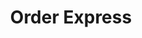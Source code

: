 ---
title: Order Express
slug: order-express
updated-on: '2024-05-30T13:44:31.749Z'
created-on: '2024-05-30T13:41:46.671Z'
published-on: '2024-05-30T13:54:32.469Z'
f_city-state-2:
- cms/city/palatine-il.md
- cms/city/schaumburg-il.md
- cms/city/chicago-il.md
- cms/city/reading-pa.md
- cms/city/conroe-tx.md
- cms/city/melrose-park-il.md
- cms/city/hanover-park-il.md
- cms/city/highland-park-il.md
- cms/city/mount-prospect-il.md
- cms/city/kennett-square-pa.md
f_locations:
- cms/payday-loan/order-express-23312.md
- cms/payday-loan/order-express-23313.md
- cms/payday-loan/order-express-23314.md
- cms/payday-loan/order-express-23315.md
- cms/payday-loan/order-express-23316.md
- cms/payday-loan/order-express-23317.md
- cms/payday-loan/order-express-23318.md
- cms/payday-loan/order-express-23319.md
- cms/payday-loan/order-express-23320.md
- cms/payday-loan/order-express-23321.md
- cms/payday-loan/order-express-23322.md
- cms/payday-loan/order-express-23323.md
- cms/payday-loan/order-express-23324.md
- cms/payday-loan/order-express-23325.md
- cms/payday-loan/order-express-23326.md
- cms/payday-loan/order-express-23327.md
- cms/payday-loan/order-express-23328.md
- cms/payday-loan/order-express-23329.md
- cms/payday-loan/order-express-23330.md
- cms/payday-loan/order-express-23331.md
- cms/payday-loan/order-express-23332.md
- cms/payday-loan/order-express-23333.md
- cms/payday-loan/order-express-23334.md
- cms/payday-loan/order-express-23335.md
- cms/payday-loan/order-express-23336.md
f_states:
- cms/state/illinois.md
- cms/state/pennsylvania.md
- cms/state/texas.md
layout: '[company].html'
tags: company
---